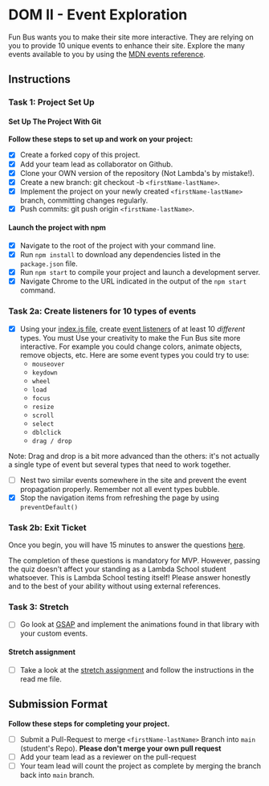 # DOM II - Event Exploration

Fun Bus wants you to make their site more interactive. They are relying on you to provide 10 unique events to enhance their site. Explore the many events available to you by using the [MDN events reference](https://developer.mozilla.org/en-US/docs/Web/Events).

## Instructions

### Task 1: Project Set Up

#### Set Up The Project With Git

**Follow these steps to set up and work on your project:**

* [x] Create a forked copy of this project.
* [x] Add your team lead as collaborator on Github.
* [x] Clone your OWN version of the repository (Not Lambda's by mistake!).
* [x] Create a new branch: git checkout -b `<firstName-lastName>`.
* [x] Implement the project on your newly created `<firstName-lastName>` branch, committing changes regularly.
* [x] Push commits: git push origin `<firstName-lastName>`.

#### Launch the project with npm

* [x] Navigate to the root of the project with your command line.
* [x] Run `npm install` to download any dependencies listed in the `package.json` file.
* [x] Run `npm start` to compile your project and launch a development server.
* [x] Navigate Chrome to the URL indicated in the output of the `npm start` command.

### Task 2a: Create listeners for 10 types of events

* [x] Using your [index.js file](js/index.js), create [event listeners](https://developer.mozilla.org/en-US/docs/Web/Events) of at least 10 _different_ types. You must Use your creativity to make the Fun Bus site more interactive. For example you could change colors, animate objects, remove objects, etc. Here are some event types you could try to use:
  * `mouseover`
  * `keydown`
  * `wheel`
  * `load`
  * `focus`
  * `resize`
  * `scroll`
  * `select`
  * `dblclick`
  * `drag / drop`

Note: Drag and drop is a bit more advanced than the others: it's not actually a single type of event but several types that need to work together.

* [ ] Nest two similar events somewhere in the site and prevent the event propagation properly. Remember not all event types bubble.
* [x] Stop the navigation items from refreshing the page by using `preventDefault()`

### Task 2b: Exit Ticket

Once you begin, you will have 15 minutes to answer the questions [here](https://app.codesignal.com/public-test/Xy9i8nGP4uiLbHrWT/yqgv5hmhcCLcen).

The completion of these questions is mandatory for MVP. However, passing the quiz doesn't affect your standing as a Lambda School student whatsoever. This is Lambda School testing itself! Please answer honestly and to the best of your ability without using external references.

### Task 3: Stretch

* [ ] Go look at [GSAP](https://greensock.com/) and implement the animations found in that library with your custom events.

#### Stretch assignment

* [ ] Take a look at the [stretch assignment](stretch-assignment) and follow the instructions in the read me file.

## Submission Format

**Follow these steps for completing your project.**

* [ ] Submit a Pull-Request to merge `<firstName-lastName>` Branch into `main` (student's  Repo). **Please don't merge your own pull request**
* [ ] Add your team lead as a reviewer on the pull-request
* [ ] Your team lead will count the project as complete by merging the branch back into `main` branch.
